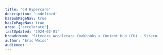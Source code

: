 ```yaml
---
title: 'CH Hypercare'
description: 'undefined'
hasSubPageNav: true
hasInPageNav: true
area: ['accelerate']
lastUpdated: '2024-02-01'
breadcrumb: 'Sitecore Accelerate Cookbooks > Content Hub (CH) - Sitecore Recipes > CH Final Steps'
author: 'Eric Weiss'
audience: ''
---
```

